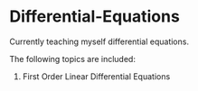 # Differential-Equations
Currently teaching myself differential equations.

The following topics are included:
1. First Order Linear Differential Equations
